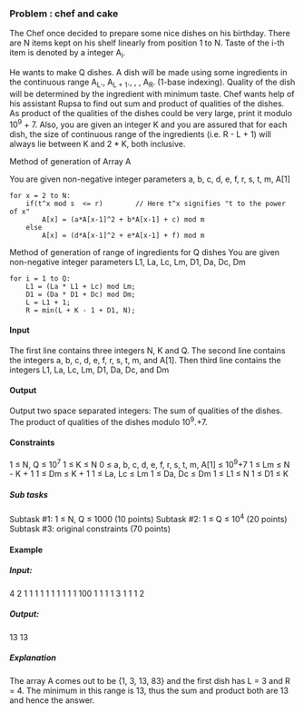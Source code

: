 ### Problem : chef and cake
The Chef once decided to prepare some nice dishes on his birthday. There are N items kept on his shelf linearly from position 1 to N. Taste of the i-th item is denoted by a integer A<sub>i</sub>.

He wants to make Q dishes. A dish will be made using some ingredients in the continuous range A<sub>L</sub>., A<sub>L + 1</sub>., , , A<sub>R</sub>. (1-base indexing). Quality of the dish will be determined by the ingredient with minimum taste.
Chef wants help of his assistant Rupsa to find out sum and product of qualities of the dishes. As product of the qualities of the dishes could be very large, print it modulo 10<sup>9</sup> + 7. Also, you are given an integer K and you are assured that for each dish, the size of continuous range of the ingredients (i.e. R - L + 1) will always lie between K and 2 * K, both inclusive.

Method of generation of Array A

You are given non-negative integer parameters a, b, c, d, e, f, r, s, t, m, A[1]
```
for x = 2 to N:
	if(t^x mod s  <= r)        // Here t^x signifies "t to the power of x"
		A[x] = (a*A[x-1]^2 + b*A[x-1] + c) mod m
	else
		A[x] = (d*A[x-1]^2 + e*A[x-1] + f) mod m
```

Method of generation of range of ingredients for Q dishes 
You are given non-negative integer parameters L1, La, Lc, Lm, D1, Da, Dc, Dm
```
for i = 1 to Q:
	L1 = (La * L1 + Lc) mod Lm;
	D1 = (Da * D1 + Dc) mod Dm; 
	L = L1 + 1;
	R = min(L + K - 1 + D1, N);
```
	
#### Input

The first line contains three integers N, K and Q.
The second line contains the integers a, b, c, d, e, f, r, s, t, m, and A[1].
Then third line contains the integers L1, La, Lc, Lm, D1, Da, Dc, and Dm

#### Output

Output two space separated integers:
The sum of qualities of the dishes.
The product of qualities of the dishes modulo 10<sup>9</sup>.+7.

#### Constraints

1 ≤ N, Q ≤ 10<sup>7</sup>
1 ≤ K ≤ N
0 ≤ a, b, c, d, e, f, r, s, t, m, A[1] ≤ 10<sup>9</sup>+7
1 ≤ Lm ≤ N - K + 1
1 ≤ Dm ≤ K + 1
1 ≤ La, Lc ≤ Lm
1 ≤ Da, Dc ≤ Dm
1 ≤ L1 ≤ N
1 ≤ D1 ≤ K

##### Sub tasks

Subtask #1: 1 ≤ N, Q ≤ 1000 (10 points)
Subtask #2: 1 ≤ Q ≤ 10<sup>4</sup> (20 points)
Subtask #3: original constraints (70 points)

#### Example

##### Input:
4 2 1
1 1 1 1 1 1 1 1 1 100 1 
1 1 1 3 1 1 1 2

##### Output:
13 13

##### Explanation

The array A comes out to be {1, 3, 13, 83} and the first dish has L = 3 and R = 4. The minimum in this range is 13, thus the sum and product both are 13 and hence the answer.
